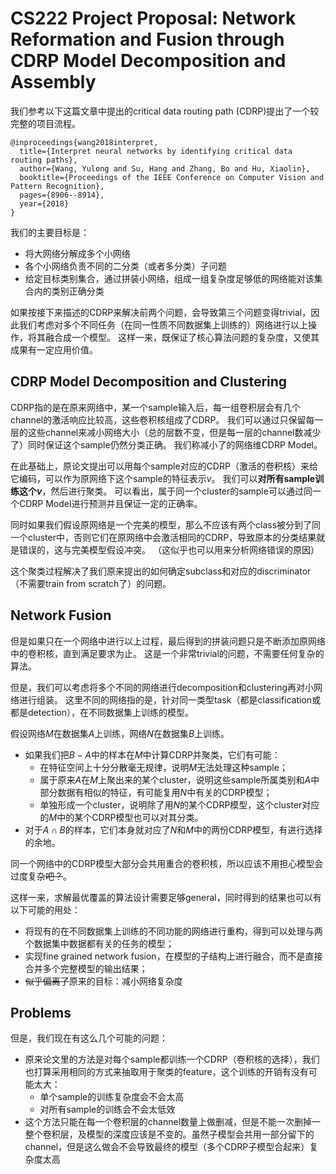 # **CS222 Project Proposal: Network Reformation and Fusion through CDRP Model Decomposition and Assembly**
我们参考以下这篇文章中提出的critical data routing path (CDRP)提出了一个较完整的项目流程。
```
@inproceedings{wang2018interpret,
  title={Interpret neural networks by identifying critical data routing paths},
  author={Wang, Yulong and Su, Hang and Zhang, Bo and Hu, Xiaolin},
  booktitle={Proceedings of the IEEE Conference on Computer Vision and Pattern Recognition},
  pages={8906--8914},
  year={2018}
}
```
我们的主要目标是：
- 将大网络分解成多个小网络
- 各个小网络负责不同的二分类（或者多分类）子问题
- 给定目标类别集合，通过拼装小网络，组成一组复杂度足够低的网络能对该集合内的类别正确分类

如果按接下来描述的CDRP来解决前两个问题，会导致第三个问题变得trivial，因此我们考虑对多个不同任务（在同一性质不同数据集上训练的）网络进行以上操作，将其融合成一个模型。
这样一来，既保证了核心算法问题的复杂度，又使其成果有一定应用价值。

## **CDRP Model Decomposition and Clustering**
CDRP指的是在原来网络中，某一个sample输入后，每一组卷积层会有几个channel的激活响应比较高，这些卷积核组成了CDRP。
我们可以通过只保留每一层的这些channel来减小网络大小（总的层数不变，但是每一层的channel数减少了）同时保证这个sample仍然分类正确。
我们称减小了的网络维CDRP Model。

在此基础上，原论文提出可以用每个sample对应的CDRP（激活的卷积核）来给它编码，可以作为原网络下这个sample的特征表示$v$。
我们可以**对所有sample训练这个$v$**，然后进行聚类。
可以看出，属于同一个cluster的sample可以通过同一个CDRP Model进行预测并且保证一定的正确率。

同时如果我们假设原网络是一个完美的模型，那么不应该有两个class被分到了同一个cluster中，否则它们在原网络中会激活相同的CDRP，导致原本的分类结果就是错误的，这与完美模型假设冲突。
（这似乎也可以用来分析网络错误的原因）

这个聚类过程解决了我们原来提出的如何确定subclass和对应的discriminator（不需要train from scratch了）的问题。

## **Network Fusion**
但是如果只在一个网络中进行以上过程，最后得到的拼装问题只是不断添加原网络中的卷积核，直到满足要求为止。
这是一个非常trivial的问题，不需要任何复杂的算法。

但是，我们可以考虑将多个不同的网络进行decomposition和clustering再对小网络进行组装。
这里不同的网络指的是，针对同一类型task（都是classification或都是detection），在不同数据集上训练的模型。

假设网络$M$在数据集$A$上训练，网络$N$在数据集$B$上训练。
- 如果我们把$B - A$中的样本在$M$中计算CDRP并聚类，它们有可能：
  - 在特征空间上十分分散毫无规律，说明$M$无法处理这种sample；
  - 属于原来$A$在$M$上聚出来的某个cluster，说明这些sample所属类别和$A$中部分数据有相似的特征，有可能复用$N$中有关的CDRP模型；
  - 单独形成一个cluster，说明除了用$N$的某个CDRP模型，这个cluster对应的$M$中的某个CDRP模型也可以对其分类。
- 对于$A \cap B$的样本，它们本身就对应了$N$和$M$中的两份CDRP模型，有进行选择的余地。

同一个网络中的CDRP模型大部分会共用重合的卷积核，所以应该不用担心模型会过度复杂~~吧？~~。

这样一来，求解最优覆盖的算法设计需要足够general，同时得到的结果也可以有以下可能的用处：
- 将现有的在不同数据集上训练的不同功能的网络进行重构，得到可以处理与两个数据集中数据都有关的任务的模型；
- 实现fine grained network fusion，在模型的子结构上进行融合，而不是直接合并多个完整模型的输出结果；
- ~~似乎偏离了~~原来的目标：减小网络复杂度

## Problems
但是，我们现在有这么几个可能的问题：
- 原来论文里的方法是对每个sample都训练一个CDRP（卷积核的选择），我们也打算采用相同的方式来抽取用于聚类的feature，这个训练的开销有没有可能太大：
  - 单个sample的训练复杂度会不会太高
  - 对所有sample的训练会不会太低效
- 这个方法只能在每一个卷积层的channel数量上做删减，但是不能一次删掉一整个卷积层，及模型的深度应该是不变的。虽然子模型会共用一部分留下的channel，但是这么做会不会导致最终的模型（多个CDRP子模型合起来）复杂度太高
